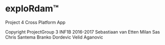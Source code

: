 # exploRdam™
Project 4 Cross Platform App 

Copyright ProjectGroup 3 INF1B 2016-2017 
Sebastiaan van Etten
Milan Sas
Chris Santema
Branko Dordevic
Velid Aganovic
